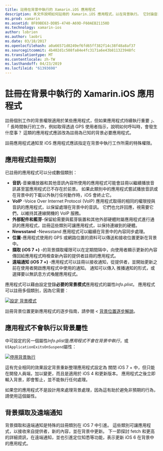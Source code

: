 ```yaml
---
title: 註冊在背景中執行的 Xamarin.iOS 應用程式
description: 本文件說明如何註冊的 Xamarin.iOS 應用程式，以在背景執行。 它討論音訊應用程式、 VoIP 應用程式、 外部的附屬應用程式和藍芽、 等等。
ms.prod: xamarin
ms.assetid: 8F89BE63-DDB5-4740-A69D-F60AEB21150D
ms.technology: xamarin-ios
author: lobrien
ms.author: laobri
ms.date: 03/18/2017
ms.openlocfilehash: a0a66571d0249ef6fd65ff382f14c38f48a8af37
ms.sourcegitcommit: 4b402d1c508fa84e4fc3171a6e43b811323948fc
ms.translationtype: MT
ms.contentlocale: zh-TW
ms.lasthandoff: 04/23/2019
ms.locfileid: "61393698"
---
```

# <a name="registering-xamarinios-apps-to-run-in-the-background"></a>註冊在背景中執行的 Xamarin.iOS 應用程式

註冊個別工作的背景權限適用於某些應用程式，但如果應用程式持續執行重要 」、 「 長時間執行的工作，例如取得透過 GPS 使用者指示，說明如何呼叫時，會發生什麼事？ 這類的應用程式應該改為註冊為已知的背景必要應用程式。

註冊應用程式通知至 iOS 應用程式應該指定在背景中執行工作所需的特殊權限。

## <a name="application-registration-categories"></a>應用程式註冊類別

已註冊的應用程式可以分成數個類別：

-  **音訊**-音樂播放器和其他音訊內容所使用的應用程式可能會註冊以繼續播放音訊甚至當應用程式已不存在於前景。 如果此類別中的應用程式嘗試播放音訊或在背景中的下載以外執行任何動作時，iOS 會終止它。
-  **VoIP** -Voice Over Internet Protocol (VoIP) 應用程式取得的相同的權限授與音訊的應用程式，以保留處理在背景中的音訊。 它們也允許回應，視需要它們，以維持其連線開機的 VoIP 服務。
-  **外部配件和藍芽**-保留給需要與藍芽裝置和其他外部硬體附屬應用程式進行通訊的應用程式，註冊這些類別可讓應用程式，以保持連線到的硬體。
-  **Newsstand** -Newsstand 應用程式可以繼續在背景中的內容同步處理。
-  **位置**-應用程式使用的 GPS 或網路位置的資料可以傳送和接收位置更新在背景中。
-  **擷取 (iOS 7 +)** -的背景擷取權限可以在定期間隔中，向使用者顯示更新的內容傳回給應用程式時檢查新內容的提供者註冊的應用程式。
-  **遠端通知 (iOS 7 +)** -應用程式可以註冊以接收通知，從提供者，並開始更新之前在使用者開啟應用程式中使用的通知。 通知可以傳入 推播通知的形式，或選擇要以無訊息方式喚醒應用程式。


應用程式可以藉由設定登錄**必要的背景模式**應用程式的屬性*Info.plist*。 應用程式可以註冊多個類別，因為它需要︰

 [![](registering-applications-to-run-in-background-images/bgmodes.png "設定 背景模式")](registering-applications-to-run-in-background-images/bgmodes.png#lightbox)

註冊背景位置更新應用程式的逐步指南，請參閱 <<c0> [ 背景位置逐步解說](~/ios/app-fundamentals/backgrounding/ios-backgrounding-walkthroughs/location-walkthrough.md)。

## <a name="application-does-not-run-in-background-property"></a>應用程式不會執行以背景屬性

中可設定的另一個屬性*Info.plist*是*應用程式不會在背景中執行*，或`UIApplicationExitsOnSuspend`屬性：

 [![](registering-applications-to-run-in-background-images/plist.png "停用背景執行")](registering-applications-to-run-in-background-images/plist.png#lightbox)

這有完全相同的效果設定背景重新整理應用程式設定為 關閉 iOS 7 + 中，但只能在開發人員端，加以變更，而且是適用於 iOS 4 和更新版本。 應用程式之後立即輸入背景，即會暫止，並不能執行任何處理。

如果您的應用程式不是設計用來處理背景處理，因為這有助於避免非預期的行為，請使用這個屬性。

## <a name="background-fetch-and-remote-notifications"></a>背景擷取及遠端通知

背景擷取和遠端通知是特殊的註冊類別在 iOS 7 中引進。 這些類別可讓應用程式，以接收來自提供者，新的內容，並在背景中更新。 下一節探討 fetch 和更高的詳細資訊，在遠端通知，並也引進定位知悉等功能，表示更新 iOS 6 在背景中的應用程式。
